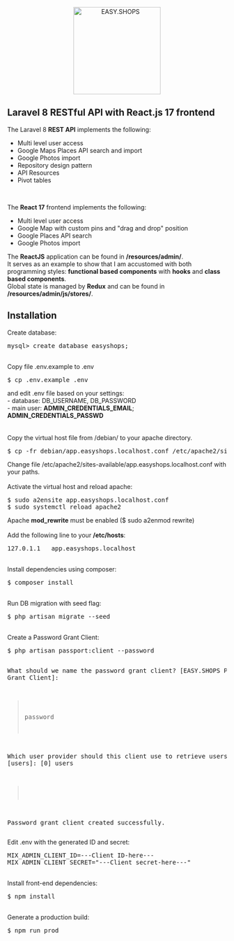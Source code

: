<p align="center">
    <a href="https://www.artizanatweb.ro" target="_blank" title="EASY.SHOPS">
        <img src="https://artizanatweb.ro/assets/svgs/easy.shops.logo.svg" width="200" alt="EASY.SHOPS">
    </a>
</p>

## Laravel 8 RESTful API with React.js 17 frontend
<p>The Laravel 8 <b>REST API</b> implements the following:</p>
<ul>
    <li>Multi level user access</li>
    <li>Google Maps Places API search and import</li>
    <li>Google Photos import</li>
    <li>Repository design pattern</li>
    <li>API Resources</li>
    <li>Pivot tables</li>
</ul>
<br />
<p>The <b>React 17</b> frontend implements the following:</p>
<ul>
    <li>Multi level user access</li>
    <li>Google Map with custom pins and "drag and drop" position</li>
    <li>Google Places API search</li>
    <li>Google Photos import</li>
</ul>
<p>
    The <b>ReactJS</b> application can be found in <b>/resources/admin/</b>.<br />
    It serves as an example to show that I am accustomed with both programming styles: <b>functional based components</b> with <b>hooks</b> and <b>class based components</b>.<br />
    Global state is managed by <b>Redux</b> and can be found in <b>/resources/admin/js/stores/</b>.
</p>

## Installation

Create database:
<pre>
mysql> create database easyshops;
</pre>
<br />
Copy file .env.example to .env
<pre>
$ cp .env.example .env
</pre>
and edit .env file based on your settings: <br />
- database: DB_USERNAME, DB_PASSWORD <br />
- main user: <b>ADMIN_CREDENTIALS_EMAIL</b>; <b>ADMIN_CREDENTIALS_PASSWD</b> <br />
<br />
<br />
Copy the virtual host file from /debian/ to your apache directory.
<pre>
$ cp -fr debian/app.easyshops.localhost.conf /etc/apache2/sites-available/
</pre>
Change file /etc/apache2/sites-available/app.easyshops.localhost.conf with your paths.<br />
<br />
Activate the virtual host and reload apache:
<pre>
$ sudo a2ensite app.easyshops.localhost.conf
$ sudo systemctl reload apache2
</pre> 
Apache <b>mod_rewrite</b> must be enabled ($ sudo a2enmod rewrite)
<br />
<br />
Add the following line to your <b>/etc/hosts</b>:
<pre>
127.0.1.1	app.easyshops.localhost
</pre>
<br />
Install dependencies using composer:
<pre>
$ composer install
</pre>
<br />
Run DB migration with seed flag:
<pre>
$ php artisan migrate --seed
</pre>
<br />
Create a Password Grant Client:
<pre>
$ php artisan passport:client --password

 What should we name the password grant client? [EASY.SHOPS Password Grant Client]:
 > password

 Which user provider should this client use to retrieve users? [users]:
  [0] users
 > 

Password grant client created successfully.
</pre>
Edit .env with the generated ID and secret:
<pre>
MIX_ADMIN_CLIENT_ID=---Client ID-here---
MIX_ADMIN_CLIENT_SECRET="---Client secret-here---"
</pre>
<br />
Install front-end dependencies:
<pre>
$ npm install
</pre>
<br />
Generate a production build:
<pre>
$ npm run prod
</pre>
